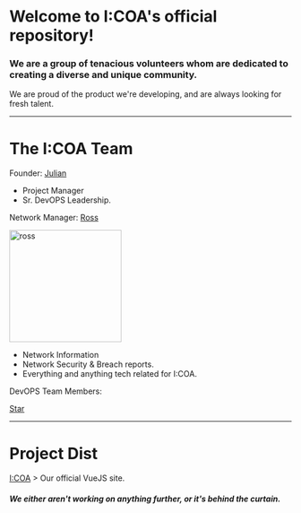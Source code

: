 # Welcome to I:COA's official repository!

### We are a group of tenacious volunteers whom are dedicated to creating a diverse and unique community.

We are proud of the product we're developing, and are always looking for fresh talent.
<hr />

# The I:COA Team

Founder: [Julian](https://github.com/JulianEPrice) 
* Project Manager
* Sr. DevOPS Leadership.


Network Manager: [Ross](https://github.com/RossMdevs) 

<img src="https://images.weserv.nl/?url=https://avatars.githubusercontent.com/u/37253938?v=4?v=4fit=cover&mask=circle&maxage=7d" alt="ross" width="200"/> 


 * Network Information
 * Network Security & Breach reports.
 * Everything and anything tech related for I:COA.


DevOPS Team Members:

[Star](https://github.com/galactic-donuts)

<hr />

# Project Dist

[I:COA](https://github.com/Indiana-Crossroads-Of-America/website) > Our official VueJS site.

##### We either aren't working on anything further, or it's behind the curtain.


